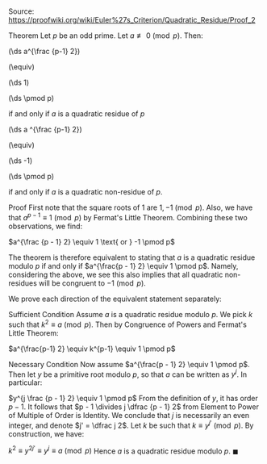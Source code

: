 # 

Source: https://proofwiki.org/wiki/Euler%27s_Criterion/Quadratic_Residue/Proof_2



Theorem
Let $p$ be an odd prime.
Let $a \not \equiv 0 \pmod p$.
Then:














\(\ds a^{\frac {p-1} 2}\)

\(\equiv\)







\(\ds 1\)

\(\ds \pmod p\)



if and only if $a$ is a quadratic residue of $p$














\(\ds a ^{\frac {p-1} 2}\)

\(\equiv\)







\(\ds -1\)

\(\ds \pmod p\)



if and only if $a$ is a quadratic non-residue of $p$.





Proof
First note that the square roots of $1$ are $1, -1 \pmod p$.
Also, we have that $a^{p - 1} \equiv 1 \pmod p$ by Fermat's Little Theorem.
Combining these two observations, we find:

$a^{\frac {p - 1} 2} \equiv 1 \text{ or } -1 \pmod p$

The theorem is therefore equivalent to stating that $a$ is a quadratic residue modulo $p$ if and only if $a^{\frac{p - 1} 2} \equiv 1 \pmod p$.
Namely, considering the above, we see this also implies that all quadratic non-residues will be congruent to $-1 \pmod p$.

We prove each direction of the equivalent statement separately:


Sufficient Condition
Assume $a$ is a quadratic residue modulo $p$.
We pick $k$ such that $k^2 \equiv a \pmod p$.
Then by Congruence of Powers and Fermat's Little Theorem:

$a^{\frac{p-1} 2} \equiv k^{p-1} \equiv 1 \pmod p$


Necessary Condition
Now assume $a^{\frac{p - 1} 2} \equiv 1 \pmod p$.
Then let $y$ be a primitive root modulo $p$, so that $a$ can be written as $y^j$.
In particular:

$y^{j \frac {p - 1} 2} \equiv 1 \pmod p$
From the definition of $y$, it has order $p-1$.
It follows that $p - 1 \divides j \dfrac {p - 1} 2$ from Element to Power of Multiple of Order is Identity.
We conclude that $j$ is necessarily an even integer, and denote $j' = \dfrac j 2$.
Let $k$ be such that $k \equiv y^{j'} \pmod p$.
By construction, we have:

$k^2 \equiv y^{2 j'} \equiv y^j \equiv a \pmod p$
Hence $a$ is a quadratic residue modulo $p$.
$\blacksquare$






